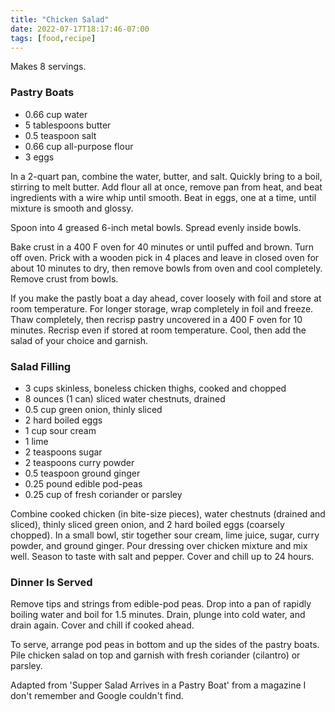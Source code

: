 ```yaml
---
title: "Chicken Salad"
date: 2022-07-17T18:17:46-07:00
tags: [food,recipe]
---
```

Makes 8 servings.

### Pastry Boats

* 0.66 cup water
* 5 tablespoons butter
* 0.5 teaspoon salt
* 0.66 cup all-purpose flour
* 3 eggs

In a 2-quart pan, combine the water, butter, and salt.
Quickly bring to a boil, stirring to melt butter.
Add flour all at once, remove pan from heat, and beat
ingredients with a wire whip until smooth.
Beat in eggs, one at a time, until mixture is smooth
and glossy.

Spoon into 4 greased 6-inch metal bowls.
Spread evenly inside bowls.

Bake crust in a 400 F oven for 40 minutes or until puffed
and brown.
Turn off oven.
Prick with a wooden pick in 4 places and leave
in closed oven for about 10 minutes to dry, then remove
bowls from oven and cool completely.
Remove crust from bowls.

If you make the pastly boat a day ahead, cover loosely
with foil and store at room temperature.  For longer storage,
wrap completely in foil and freeze.
Thaw completely, then recrisp pastry uncovered in a 400 F
oven for 10 minutes.
Recrisp even if stored at room temperature. Cool, then
add the salad of your choice and garnish.

### Salad Filling

* 3 cups skinless, boneless chicken thighs, cooked and chopped
* 8 ounces (1 can) sliced water chestnuts, drained
* 0.5 cup green onion, thinly sliced
* 2 hard boiled eggs
* 1 cup sour cream
* 1 lime
* 2 teaspoons sugar
* 2 teaspoons curry powder
* 0.5 teaspoon ground ginger
* 0.25 pound edible pod-peas
* 0.25 cup of fresh coriander or parsley

Combine cooked chicken (in bite-size pieces), water chestnuts
(drained and sliced), thinly
sliced green onion, and 2 hard boiled eggs (coarsely chopped).
In a small bowl, stir together sour cream, lime juice, sugar, curry powder, and ground ginger.
Pour dressing over chicken mixture and mix well.
Season to taste with salt and pepper.
Cover and chill up to 24 hours.

### Dinner Is Served

Remove tips and strings from edible-pod peas.
Drop into a pan of rapidly boiling water and boil for 1.5 minutes.
Drain, plunge into cold water, and drain again.
Cover and chill if cooked ahead.

To serve, arrange pod peas in bottom and up the sides of the
pastry boats.
Pile chicken salad on top and garnish with fresh coriander
(cilantro) or parsley.

Adapted from 'Supper Salad Arrives in a Pastry Boat' from a magazine I don't remember
and Google couldn't find.
